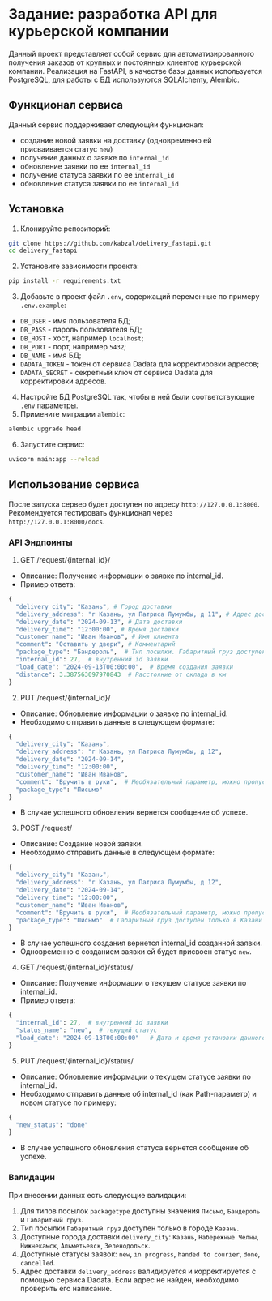 # Задание: разработка API для курьерской компании

Данный проект представляет собой сервис для автоматизированного получения заказов от крупных и постоянных клиентов курьерской компании. Реализация на FastAPI, 
в качестве базы данных используется PostgreSQL, для работы с БД используются SQLAlchemy, Alembic.

## Функционал сервиса
Данный сервис поддерживает следующйи функционал:
- создание новой заявки на доставку (одновременно ей присваивается статус `new`)
- получение данных о заявке по `internal_id`
- обновление заявки по ее `internal_id`
- получение статуса заявки по ее `internal_id`
- обновление статуса заявки по ее `internal_id`

## Установка
1. Клонируйте репозиторий:
```bash
git clone https://github.com/kabzal/delivery_fastapi.git
cd delivery_fastapi
```
2. Установите зависимости проекта:
```bash
pip install -r requirements.txt
```
3. Добавьте в проект файл `.env`, содержащий переменные по примеру `.env.example`:
- `DB_USER` - имя пользователя БД;
- `DB_PASS` - пароль пользователя БД;
- `DB_HOST` - хост, например `localhost`;
- `DB_PORT` - порт, например `5432`;
- `DB_NAME` - имя БД;
- `DADATA_TOKEN` - токен от сервиса Dadata для корректировки адресов;
- `DADATA_SECRET` - секретный ключ от сервиса Dadata для корректировки адресов.
4. Настройте БД PostgreSQL так, чтобы в ней были соответствующие `.env` параметры.
5. Примените миграции `alembic`:
```bash
alembic upgrade head
```
6. Запустите сервис:
```bash
uvicorn main:app --reload
```

## Использование сервиса
После запуска сервер будет доступен по адресу `http://127.0.0.1:8000`. Рекомендуется тестировать функционал через `http://127.0.0.1:8000/docs`.

### API Эндпоинты
1. GET /request/{internal_id}/
- Описание: Получение информации о заявке по internal_id.
- Пример ответа:
```python
{
  "delivery_city": "Казань", # Город доставки
  "delivery_address": "г Казань, ул Патриса Лумумбы, д 11", # Адрес доставки
  "delivery_date": "2024-09-13", # Дата доставки
  "delivery_time": "12:00:00", # Время доставки
  "customer_name": "Иван Иванов", # Имя клиента
  "comment": "Оставить у двери", # Комментарий
  "package_type": "Бандероль",  # Тип посылки. Габаритный груз доступен только в Казани
  "internal_id": 27,  # внутренний id заявки
  "load_date": "2024-09-13T00:00:00",  # Время создания заявки
  "distance": 3.387563097970843  # Расстояние от склада в км
}
```
2. PUT /request/{internal_id}/
- Описание: Обновление информации о заявке по internal_id.
- Необходимо отправить данные в следующем формате:
```python
{
  "delivery_city": "Казань",
  "delivery_address": "г Казань, ул Патриса Лумумбы, д 12",
  "delivery_date": "2024-09-14",
  "delivery_time": "12:00:00",
  "customer_name": "Иван Иванов",
  "comment": "Вручить в руки",  # Необязательный параметр, можно пропустить, тогда комментария не будет
  "package_type": "Письмо"
}
```
- В случае успешного обновления вернется сообщение об успехе.
3. POST /request/
- Описание: Создание новой заявки.
- Необходимо отправить данные в следующем формате:
```python
{
  "delivery_city": "Казань",
  "delivery_address": "г Казань, ул Патриса Лумумбы, д 12",
  "delivery_date": "2024-09-14",
  "delivery_time": "12:00:00",
  "customer_name": "Иван Иванов",
  "comment": "Вручить в руки",  # Необязательный параметр, можно пропустить, тогда комментария не будет
  "package_type": "Письмо"  # Габаритный груз доступен только в Казани
}
```
- В случае успешного создания вернется internal_id созданной заявки.
- Одновременно с созданием заявки ей будет присвоен статус `new`.
4. GET /request/{internal_id}/status/
- Описание: Получение информации о текущем статусе заявки по internal_id.
- Пример ответа:
```python
{
  "internal_id": 27,  # внутренний id заявки
  "status_name": "new",  # текущий статус
  "load_date": "2024-09-13T00:00:00"   # Дата и время установки данного статуса
}
```
5. PUT /request/{internal_id}/status/
- Описание: Обновление информации о текущем статусе заявки по internal_id.
- Необходимо отправить данные об internal_id (как Path-параметр) и новом статусе по примеру:
```python
{
  "new_status": "done"
}
```
- В случае успешного обновления статуса вернется сообщение об успехе.

### Валидации
При внесении данных есть следующие валидации:
1. Для типов посылок `packagetype` доступны значения `Письмо`, `Бандероль` и `Габаритный груз`.
2. Тип посылки `Габаритный груз` доступен только в городе `Казань`.
3. Доступные города доставки `delivery_city`: `Казань`, `Набережные Челны`, `Нижнекамск`, `Альметьевск`, `Зеленодольск`.
4. Доступные статусы заявок: `new`, `in progress`, `handed to courier`, `done`, `cancelled`.
5. Адрес доставки `delivery_address` валидируется и корректируется с помощью сервиса Dadata. Если адрес не найден, необходимо проверить его написание.